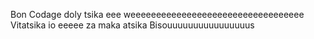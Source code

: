 Bon Codage doly tsika eee weeeeeeeeeeeeeeeeeeeeeeeeeeeeeeeeee
Vitatsika io eeeee
za maka atsika
 Bisouuuuuuuuuuuuuuuus
